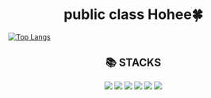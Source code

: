 <div align=middle><h1>public class Hohee🍀</h1></div> 

[![Top Langs](https://github-readme-stats.vercel.app/api/top-langs/?username=Choihohee&theme=dark)](https://github.com/Choihohee/github-readme-stats)

<div align=middle><h2>📚 STACKS</h2></div>
<div align=middle> 
  <img src="https://img.shields.io/badge/java-007396?style=for-the-badge&logo=java&logoColor=white"> 
  <img src="https://img.shields.io/badge/spring-6DB33F?style=for-the-badge&logo=spring&logoColor=white">
  <img src="https://img.shields.io/badge/SpringBoot-6DB33F ?style=for-the-badge&logo=SpringBoot&logoColor=white">
  <img src="https://img.shields.io/badge/github-181717?style=for-the-badge&logo=github&logoColor=white">
  <img src="https://img.shields.io/badge/git-F05032?style=for-the-badge&logo=git&logoColor=white">
  <img src="https://img.shields.io/badge/Notion-000000?style=for-the-badge&logo=Notion&logoColor=white">
</div>
 
